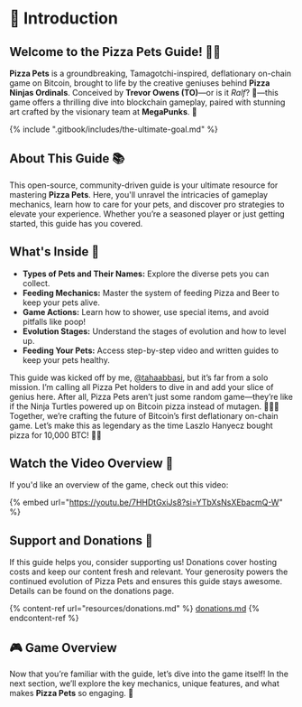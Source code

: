 # 🍕 Introduction

## Welcome to the Pizza Pets Guide! 🍕🐾

**Pizza Pets** is a groundbreaking, Tamagotchi-inspired, deflationary on-chain game on Bitcoin, brought to life by the creative geniuses behind **Pizza Ninjas Ordinals**. Conceived by **Trevor Owens (TO)**—or is it _Ralf_? 🤔—this game offers a thrilling dive into blockchain gameplay, paired with stunning art crafted by the visionary team at **MegaPunks**. 🎨

{% include ".gitbook/includes/the-ultimate-goal.md" %}

## About This Guide 📚

This open-source, community-driven guide is your ultimate resource for mastering **Pizza Pets**. Here, you'll unravel the intricacies of gameplay mechanics, learn how to care for your pets, and discover pro strategies to elevate your experience. Whether you’re a seasoned player or just getting started, this guide has you covered.

## What's Inside 🧐

* **Types of Pets and Their Names:** Explore the diverse pets you can collect.
* **Feeding Mechanics:** Master the system of feeding Pizza and Beer to keep your pets alive.
* **Game Actions:** Learn how to shower, use special items, and avoid pitfalls like poop!
* **Evolution Stages:** Understand the stages of evolution and how to level up.
* **Feeding Your Pets:** Access step-by-step video and written guides to keep your pets healthy.

This guide was kicked off by me, [@tahaabbasi](https://x.com/tahaabbasi), but it’s far from a solo mission. I’m calling all Pizza Pet holders to dive in and add your slice of genius here. After all, Pizza Pets aren’t just some random game—they’re like if the Ninja Turtles powered up on Bitcoin pizza instead of mutagen. 🍕🐢✨ Together, we’re crafting the future of Bitcoin’s first deflationary on-chain game. Let’s make this as legendary as the time Laszlo Hanyecz bought pizza for 10,000 BTC! 🥷💸

## Watch the Video Overview 🎥

If you'd like an overview of the game, check out this video:

{% embed url="https://youtu.be/7HHDtGxiJs8?si=YTbXsNsXEbacmQ-W" %}

## Support and Donations 💖

If this guide helps you, consider supporting us! Donations cover hosting costs and keep our content fresh and relevant. Your generosity powers the continued evolution of Pizza Pets and ensures this guide stays awesome. Details can be found on the donations page.

{% content-ref url="resources/donations.md" %}
[donations.md](resources/donations.md)
{% endcontent-ref %}

## 🎮 Game Overview

Now that you’re familiar with the guide, let’s dive into the game itself! In the next section, we’ll explore the key mechanics, unique features, and what makes **Pizza Pets** so engaging. 📖
